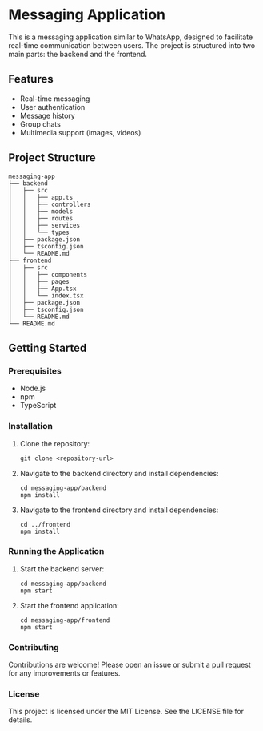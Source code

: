 # Messaging Application

This is a messaging application similar to WhatsApp, designed to facilitate real-time communication between users. The project is structured into two main parts: the backend and the frontend.

## Features

- Real-time messaging
- User authentication
- Message history
- Group chats
- Multimedia support (images, videos)

## Project Structure

```
messaging-app
├── backend
│   ├── src
│   │   ├── app.ts
│   │   ├── controllers
│   │   ├── models
│   │   ├── routes
│   │   ├── services
│   │   └── types
│   ├── package.json
│   ├── tsconfig.json
│   └── README.md
├── frontend
│   ├── src
│   │   ├── components
│   │   ├── pages
│   │   ├── App.tsx
│   │   └── index.tsx
│   ├── package.json
│   ├── tsconfig.json
│   └── README.md
└── README.md
```

## Getting Started

### Prerequisites

- Node.js
- npm
- TypeScript

### Installation

1. Clone the repository:
   ```
   git clone <repository-url>
   ```

2. Navigate to the backend directory and install dependencies:
   ```
   cd messaging-app/backend
   npm install
   ```

3. Navigate to the frontend directory and install dependencies:
   ```
   cd ../frontend
   npm install
   ```

### Running the Application

1. Start the backend server:
   ```
   cd messaging-app/backend
   npm start
   ```

2. Start the frontend application:
   ```
   cd messaging-app/frontend
   npm start
   ```

### Contributing

Contributions are welcome! Please open an issue or submit a pull request for any improvements or features.

### License

This project is licensed under the MIT License. See the LICENSE file for details.